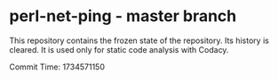 # perl-net-ping - master branch

This repository contains the frozen state of the repository.
Its history is cleared. It is used only for static code
analysis with Codacy.

Commit Time: 1734571150